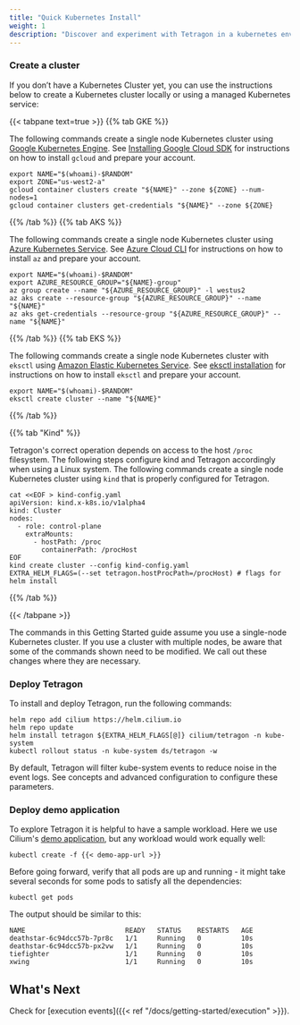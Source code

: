 ```yaml
---
title: "Quick Kubernetes Install"
weight: 1
description: "Discover and experiment with Tetragon in a kubernetes environment"
---
```


### Create a cluster

If you don’t have a Kubernetes Cluster yet, you can use the instructions below
to create a Kubernetes cluster locally or using a managed Kubernetes service:

{{< tabpane text=true >}}
{{% tab GKE %}}

The following commands create a single node Kubernetes cluster using [Google
Kubernetes Engine](https://cloud.google.com/kubernetes-engine). See
[Installing Google Cloud SDK](https://cloud.google.com/sdk/install) for
instructions on how to install `gcloud` and prepare your account.

```shell
export NAME="$(whoami)-$RANDOM"
export ZONE="us-west2-a"
gcloud container clusters create "${NAME}" --zone ${ZONE} --num-nodes=1
gcloud container clusters get-credentials "${NAME}" --zone ${ZONE}
```
{{% /tab %}}
{{% tab AKS %}}

The following commands create a single node Kubernetes cluster using [Azure
Kubernetes Service](https://docs.microsoft.com/en-us/azure/aks/). See
[Azure Cloud CLI](https://docs.microsoft.com/en-us/cli/azure/install-azure-cli?view=azure-cli-latest)
for instructions on how to install `az` and prepare your account.

```shell
export NAME="$(whoami)-$RANDOM"
export AZURE_RESOURCE_GROUP="${NAME}-group"
az group create --name "${AZURE_RESOURCE_GROUP}" -l westus2
az aks create --resource-group "${AZURE_RESOURCE_GROUP}" --name "${NAME}"
az aks get-credentials --resource-group "${AZURE_RESOURCE_GROUP}" --name "${NAME}"
```
{{% /tab %}}
{{% tab EKS %}}

The following commands create a single node Kubernetes cluster with `eksctl` using [Amazon Elastic
Kubernetes Service](https://aws.amazon.com/eks/). See [eksctl installation](https://github.com/eksctl-io/eksctl#installation)
for instructions on how to install `eksctl` and prepare your account.

```shell
export NAME="$(whoami)-$RANDOM"
eksctl create cluster --name "${NAME}"
```
{{% /tab %}}

{{% tab "Kind" %}}

Tetragon's correct operation depends on access to the host `/proc` filesystem. The following steps
configure kind and Tetragon accordingly when using a Linux system. The following commands create a single node Kubernetes cluster using `kind` that is properly configured for Tetragon.

```shell
cat <<EOF > kind-config.yaml
apiVersion: kind.x-k8s.io/v1alpha4
kind: Cluster
nodes:
  - role: control-plane
    extraMounts:
      - hostPath: /proc
        containerPath: /procHost
EOF
kind create cluster --config kind-config.yaml
EXTRA_HELM_FLAGS=(--set tetragon.hostProcPath=/procHost) # flags for helm install
```
{{% /tab %}}

{{< /tabpane >}}

The commands in this Getting Started guide assume you use a single-node
Kubernetes cluster. If you use a cluster with multiple nodes, be aware that
some of the commands shown need to be modified. We call out these changes where
they are necessary.

### Deploy Tetragon

To install and deploy Tetragon, run the following commands:

```shell
helm repo add cilium https://helm.cilium.io
helm repo update
helm install tetragon ${EXTRA_HELM_FLAGS[@]} cilium/tetragon -n kube-system
kubectl rollout status -n kube-system ds/tetragon -w
```

By default, Tetragon will filter kube-system events to reduce noise in the
event logs. See concepts and advanced configuration to configure these
parameters.

### Deploy demo application

To explore Tetragon it is helpful to have a sample workload. Here we use Cilium's
[demo application](https://docs.cilium.io/en/stable/gettingstarted/demo/),
but any workload would work equally well:

```shell
kubectl create -f {{< demo-app-url >}}
```

Before going forward, verify that all pods are up and running - it might take
several seconds for some pods to satisfy all the dependencies:

```shell
kubectl get pods
```

The output should be similar to this:

```
NAME                         READY   STATUS    RESTARTS   AGE
deathstar-6c94dcc57b-7pr8c   1/1     Running   0          10s
deathstar-6c94dcc57b-px2vw   1/1     Running   0          10s
tiefighter                   1/1     Running   0          10s
xwing                        1/1     Running   0          10s
```

## What's Next

Check for [execution events]({{< ref "/docs/getting-started/execution" >}}).
